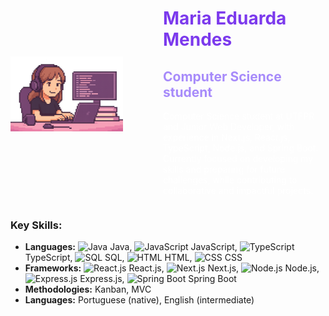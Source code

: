 <!-- Profile README for Maria Eduarda Mendes -->

<div align="center" style="display: flex; align-items: center; justify-content: center;">
	<img src="img/maria-pixel-computador.png" alt="Maria pixel computador" width="180" style="margin-right: 32px; float: left;" />
	<div align="left" style="margin-left: 32px;">
		<h1 style="color: #7c3aed;">Maria Eduarda Mendes</h1>
		<h2 style="color: #a78bfa;">Computer Science student</h2>
		<p style="color: #fff; max-width: 400px;">
			Computer Science student at UTFPR and Junior Web Developer, with experience in Next.js, React.js, TypeScript, Node.js, and Spring Boot. Currently focused on developing my skills and preparing for future challenges, while contributing to collaborative and impactful projects.
		</p>
	</div>
</div>

<div align="left">
</div>
<div align="left">
	<h3>Key Skills:</h3>
	<ul>
		<li><b>Languages:</b>
			<img src="https://cdn.jsdelivr.net/gh/devicons/devicon/icons/java/java-original.svg" width="20" alt="Java" /> Java,
			<img src="https://cdn.jsdelivr.net/gh/devicons/devicon/icons/javascript/javascript-original.svg" width="20" alt="JavaScript" /> JavaScript,
			<img src="https://cdn.jsdelivr.net/gh/devicons/devicon/icons/typescript/typescript-original.svg" width="20" alt="TypeScript" /> TypeScript,
			<img src="https://cdn.jsdelivr.net/gh/devicons/devicon/icons/mysql/mysql-original.svg" width="20" alt="SQL" /> SQL,
			<img src="https://cdn.jsdelivr.net/gh/devicons/devicon/icons/html5/html5-original.svg" width="20" alt="HTML" /> HTML,
			<img src="https://cdn.jsdelivr.net/gh/devicons/devicon/icons/css3/css3-original.svg" width="20" alt="CSS" /> CSS
		</li>
		<li><b>Frameworks:</b>
			<img src="https://cdn.jsdelivr.net/gh/devicons/devicon/icons/react/react-original.svg" width="20" alt="React.js" /> React.js,
			<img src="https://cdn.jsdelivr.net/gh/devicons/devicon/icons/nextjs/nextjs-original.svg" width="20" alt="Next.js" /> Next.js,
			<img src="https://cdn.jsdelivr.net/gh/devicons/devicon/icons/nodejs/nodejs-original.svg" width="20" alt="Node.js" /> Node.js,
			<img src="https://cdn.jsdelivr.net/gh/devicons/devicon/icons/express/express-original.svg" width="20" alt="Express.js" /> Express.js,
			<img src="https://cdn.jsdelivr.net/gh/devicons/devicon/icons/spring/spring-original.svg" width="20" alt="Spring Boot" /> Spring Boot
		</li>
		<li><b>Methodologies:</b> Kanban, MVC</li>
		<li><b>Languages:</b> Portuguese (native), English (intermediate)</li>
	</ul>
</div>

